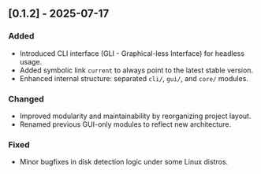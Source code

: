 ## [0.1.2] - 2025-07-17

### Added
- Introduced CLI interface (GLI - Graphical-less Interface) for headless usage.
- Added symbolic link `current` to always point to the latest stable version.
- Enhanced internal structure: separated `cli/`, `gui/`, and `core/` modules.

### Changed
- Improved modularity and maintainability by reorganizing project layout.
- Renamed previous GUI-only modules to reflect new architecture.

### Fixed
- Minor bugfixes in disk detection logic under some Linux distros.
